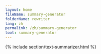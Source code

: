 ```yaml
---
layout: home
fileName: summary-generator
folderName: rewriter
lang: zh
permalink: /zh/summary-generator
tool: summary-generator
---
```

{% include section/text-summarizer.html %}
